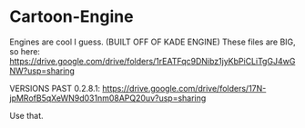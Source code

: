 # Cartoon-Engine
Engines are cool I guess. (BUILT OFF OF KADE ENGINE)
These files are BIG, so here:
https://drive.google.com/drive/folders/1rEATFqc9DNibz1jyKbPiCLiTgGJ4wGNW?usp=sharing

VERSIONS PAST 0.2.8.1:
https://drive.google.com/drive/folders/17N-jpMRofB5qXeWN9d031nm08APQ20uv?usp=sharing

Use that.
